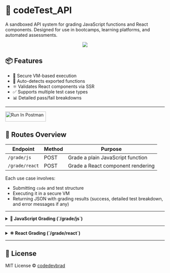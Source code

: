 # 🧪 codeTest\_API

A sandboxed API system for grading JavaScript functions and React components.
Designed for use in bootcamps, learning platforms, and automated assessments.

<div align="center">
    <img src="https://github.com/user-attachments/assets/a0923fb8-57fa-4f65-9458-7726af44c0ac" />
</div>
 
## 📦 Features

* 🔐 Secure VM-based execution
* 🧠 Auto-detects exported functions
* ⚛️ Validates React components via SSR
* ✅ Supports multiple test case types
* 📊 Detailed pass/fail breakdowns

---

[<img src="https://run.pstmn.io/button.svg" alt="Run In Postman" style="width: 128px; height: 32px;">](https://god.gw.postman.com/run-collection/26546434-10114a3a-e3ae-4bd9-b82e-da7b09b13921?action=collection%2Ffork&source=rip_markdown&collection-url=entityId%3D26546434-10114a3a-e3ae-4bd9-b82e-da7b09b13921%26entityType%3Dcollection%26workspaceId%3Db69cebcc-6cbf-4e00-8cbd-9db4089513ed)

## 📁 Routes Overview

| Endpoint       | Method | Purpose                           |
| -------------- | ------ | --------------------------------- |
| `/grade/js`    | POST   | Grade a plain JavaScript function |
| `/grade/react` | POST   | Grade a React component rendering |

Each use case involves:

* Submitting `code` and test structure
* Executing it in a secure VM
* Returning JSON with grading results (success, detailed test breakdown, and error messages if any)

---

<details>
<summary><strong>🔧 JavaScript Grading (`/grade/js`)</strong></summary>

### 📅 Purpose

Grading vanilla or TypeScript JavaScript functions. The system auto-detects the first defined function in the code block and evaluates it against structured test cases.

### 🧪 Tech Stack Used

| Tool           | Purpose                            |
| -------------- | ---------------------------------- |
| `@babel/core`  | Transpile submitted JS to CommonJS |
| `vm` (Node.js) | Execute code safely in a sandbox   |
| TypeScript     | Define request/response contracts  |

### 📥 Request Body

```ts
interface GradeRequestBody {
  code: string;
  tests: RawTestCase[];
}

interface RawTestCase {
  args: Argument[];
  expected: Expected;
}

interface Argument {
  value: string;
  type: ExpectedType;
}

interface Expected {
  value: string;
  type: ExpectedType;
}

type ExpectedType =
  | "string"
  | "number"
  | "boolean"
  | "array"
  | "object"
  | "null"
  | "undefined";
```

### 📄 Example Request

```json
{
    "code": "function addNumbers(a, b) {\n  return a + b;\n}",
    "tests": [
        {
            "args": [
                {
                    "value": "2",
                    "type": "number"
                },
                {
                    "value": "3",
                    "type": "number"
                }
            ],
            "expected": {
                "value": "5",
                "type": "number"
            }
        },
        {
            "args": [
                {
                    "value": "-1",
                    "type": "number"
                },
                {
                    "value": "1",
                    "type": "number"
                }
            ],
            "expected": {
                "value": "0",
                "type": "number"
            }
        },
        {
            "args": [
                {
                    "value": "0",
                    "type": "number"
                },
                {
                    "value": "0",
                    "type": "number"
                }
            ],
            "expected": {
                "value": "0",
                "type": "number"
            }
        }
    ]
}
```

📝 **Explanation**:

* The user submits a simple addNumbers(a, b) function that returns the sum of two values.
* Three test cases are defined:
   * Adding 2 and 3, expecting 5
   * Adding -1 and 1, expecting 0
   * Adding 0 and 0, expecting 0

* Each argument value is passed as a string along with its type (number), which the backend parses correctly before invoking the function.
* The function is parsed and auto-exported by the backend.
* The function is executed in a sandbox using Node’s VM and Babel.
* Each output is compared to the expected result using JSON.stringify() equality checks.


### ✅ Response

```ts
{
    "success": true,
    "message": "All tests passed!",
    "results": [
        {
            "test": "Test #1",
            "input": [
                {
                    "value": 2,
                    "type": "number"
                },
                {
                    "value": 3,
                    "type": "number"
                }
            ],
            "expected": {
                "value": 5,
                "type": "number"
            },
            "output": 5,
            "passed": true
        },
        {
            "test": "Test #2",
            "input": [
                {
                    "value": -1,
                    "type": "number"
                },
                {
                    "value": 1,
                    "type": "number"
                }
            ],
            "expected": {
                "value": 0,
                "type": "number"
            },
            "output": 0,
            "passed": true
        },
        {
            "test": "Test #3",
            "input": [
                {
                    "value": 0,
                    "type": "number"
                },
                {
                    "value": 0,
                    "type": "number"
                }
            ],
            "expected": {
                "value": 0,
                "type": "number"
            },
            "output": 0,
            "passed": true
        }
    ]
}
```

</details>

---

<details>
<summary><strong>⚛️ React Grading (`/grade/react`)</strong></summary>

### 📅 Purpose

Evaluates a submitted React component by rendering it with given props and checking for:

* HTML tags
* Presence of text
* Prop type validity

### 🧪 Tech Stack Used

| Tool                         | Purpose                                   |
| ---------------------------- | ----------------------------------------- |
| `@babel/core`                | Transpile JSX and ES6 to CommonJS         |
| `react` & `react-dom/server` | Render component to static HTML           |
| `jsdom`                      | Parse and inspect rendered HTML in memory |
| `vm` (Node.js)               | Safe execution of compiled React code     |
| TypeScript                   | Type-checking and interfaces              |

### 📥 Request Body

```ts
export interface TagValidation {
    tag: string;
    expectedToPass?: boolean; // defaults to true if omitted
}

export interface TextValidation {
    text: string;
    expectedToPass?: boolean; // defaults to true if omitted
}

export interface PropTypeValidation {
    name: string;
    type: 'string' | 'number' | 'boolean' | 'object' | 'undefined' | 'function';
}

export interface TestValidations {
    tags?: (string | TagValidation)[];
    includesText?: (string | TextValidation)[];
}

export interface GlobalValidations extends TestValidations {
    props?: PropTypeValidation[];
}

export interface TestCase {
    props: Record<string, any>;
    validations?: TestValidations;
}

export interface ReactTestSuite {
    title: string;
    testCases: TestCase[];
    validations?: GlobalValidations;
}
```

### 📄 Example Request

```json

{
  "code": "import React from 'react';\n\nexport default function ConditionalMessage({ show }) {\n  return (\n    <div>\n      {show && <p>You can see me!</p>}\n    </div>\n  );\n}",
  "tests": {
    "tests": [
      {
        "props": { "show": true },
        "validations": {
          "tags": [
            { "tag": "p", "expectedToPass": true }
          ],
          "includesText": [
            { "text": "You can see me!", "expectedToPass": true }
          ]
        }
      },
      {
        "props": { "show": false },
        "validations": {
          "tags": [
            { "tag": "p", "expectedToPass": false }
          ],
          "includesText": [
            { "text": "You can see me!", "expectedToPass": false }
          ]
        }
      }
    ],
    "validations": {
      "props": [
        { "name": "show", "type": "boolean" }
      ]
    }
  }
}
```

📝 **Explanation**:

* Component renders: `<p>Hello Brad!</p>`
* HTML is checked for presence of `<p>` and text `Hello Brad!`
* Also validates `name` prop is of type `string`
* Returns success and validation results

### ✅ Response

```ts
{
  "success": true,
  "message": "",
  "results": [
    {
      "props": { "show": true },
      "html": "<div><p>You can see me!</p></div>",
      "validations": [
        {
          "type": "tag",
          "tag": "p",
          "found": true,
          "expectedToPass": true,
          "passed": true
        },
        {
          "type": "text",
          "text": "You can see me!",
          "found": true,
          "expectedToPass": true,
          "passed": true
        },
        {
          "type": "propType",
          "name": "show",
          "expected": "boolean",
          "actual": "boolean",
          "passed": true
        }
      ],
      "passed": true
    },
    {
      "props": { "show": false },
      "html": "<div></div>",
      "validations": [
        {
          "type": "tag",
          "tag": "p",
          "found": false,
          "expectedToPass": false,
          "passed": true
        },
        {
          "type": "text",
          "text": "You can see me!",
          "found": false,
          "expectedToPass": false,
          "passed": true
        },
        {
          "type": "propType",
          "name": "show",
          "expected": "boolean",
          "actual": "boolean",
          "passed": true
        }
      ],
      "passed": true
    }
  ]
}
```

</details>

------

## 📄 License

MIT License © [codedevbrad](https://github.com/codedevbrad)
